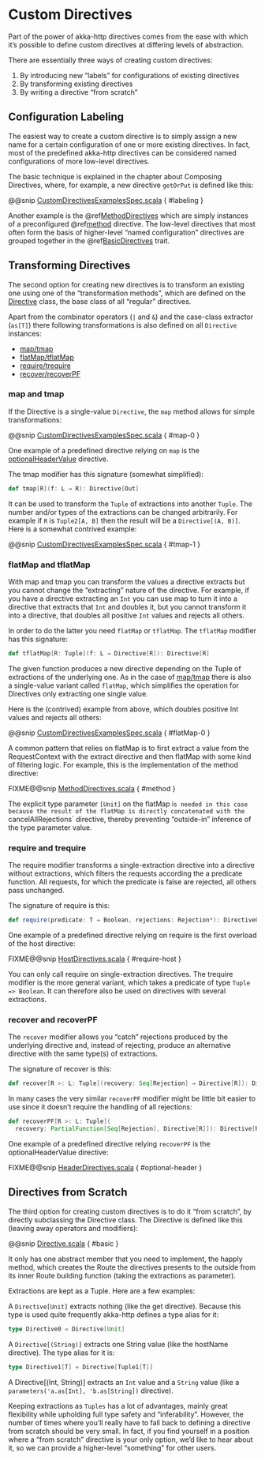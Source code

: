 <a id="custom-directives"></a>
# Custom Directives

Part of the power of akka-http directives comes from the ease with which it’s possible to define
custom directives at differing levels of abstraction.

There are essentially three ways of creating custom directives:

 1. By introducing new “labels” for configurations of existing directives
 2. By transforming existing directives
 3. By writing a directive “from scratch”

## Configuration Labeling

The easiest way to create a custom directive is to simply assign a new name for a certain configuration
of one or more existing directives. In fact, most of the predefined akka-http directives can be considered
named configurations of more low-level directives.

The basic technique is explained in the chapter about Composing Directives, where, for example, a new directive
`getOrPut` is defined like this:

@@snip [CustomDirectivesExamplesSpec.scala](../../../../../../test/scala/docs/http/scaladsl/server/directives/CustomDirectivesExamplesSpec.scala) { #labeling }

Another example is the @ref[MethodDirectives](method-directives/index.md#methoddirectives) which are simply instances of a preconfigured @ref[method](method-directives/method.md#method) directive.
The low-level directives that most often form the basis of higher-level “named configuration” directives are grouped
together in the @ref[BasicDirectives](basic-directives/index.md#basicdirectives) trait.

## Transforming Directives

The second option for creating new directives is to transform an existing one using one of the
“transformation methods”, which are defined on the [Directive](@github@/akka-http/src/main/scala/akka/http/scaladsl/server/Directive.scala) class, the base class of all “regular” directives.

Apart from the combinator operators (`|` and `&`) and the case-class extractor (`as[T]`)
there following transformations is also defined on all `Directive` instances:

>
 * [map/tmap](#map-tmap)
 * [flatMap/tflatMap](#flatmap-tflatmap)
 * [require/trequire](#require-trequire)
 * [recover/recoverPF](#recover-recoverpf)

<a id="map-tmap"></a>
### map and tmap

If the Directive is a single-value `Directive`, the `map` method allows
for simple transformations:

@@snip [CustomDirectivesExamplesSpec.scala](../../../../../../test/scala/docs/http/scaladsl/server/directives/CustomDirectivesExamplesSpec.scala) { #map-0 }

One example of a predefined directive relying on `map` is the [optionalHeaderValue](@github@/akka-http/src/main/scala/akka/http/scaladsl/server/directives/HeaderDirectives.scala#L67) directive.

The tmap modifier has this signature (somewhat simplified):

```scala
def tmap[R](f: L ⇒ R): Directive[Out]
```

It can be used to transform the `Tuple` of extractions into another `Tuple`.
The number and/or types of the extractions can be changed arbitrarily. For example
if `R` is `Tuple2[A, B]` then the result will be a `Directive[(A, B)]`. Here is a
somewhat contrived example:

@@snip [CustomDirectivesExamplesSpec.scala](../../../../../../test/scala/docs/http/scaladsl/server/directives/CustomDirectivesExamplesSpec.scala) { #tmap-1 }

<a id="flatmap-tflatmap"></a>
### flatMap and tflatMap

With map and tmap you can transform the values a directive extracts
but you cannot change the “extracting” nature of the directive.
For example, if you have a directive extracting an `Int` you can use map to turn
it into a directive that extracts that `Int` and doubles it, but you cannot transform
it into a directive, that doubles all positive `Int` values and rejects all others.

In order to do the latter you need `flatMap` or `tflatMap`. The `tflatMap`
modifier has this signature:

```scala
def tflatMap[R: Tuple](f: L ⇒ Directive[R]): Directive[R]
```

The given function produces a new directive depending on the Tuple of extractions
of the underlying one. As in the case of [map/tmap](#map-tmap) there is also a single-value
variant called `flatMap`, which simplifies the operation for Directives only extracting one single value.

Here is the (contrived) example from above, which doubles positive Int values and rejects all others:

@@snip [CustomDirectivesExamplesSpec.scala](../../../../../../test/scala/docs/http/scaladsl/server/directives/CustomDirectivesExamplesSpec.scala) { #flatMap-0 }

A common pattern that relies on flatMap is to first extract a value
from the RequestContext with the extract directive and then flatMap with
some kind of filtering logic. For example, this is the implementation
of the method directive:

FIXME@@snip [MethodDirectives.scala](../../../../../../../../akka-http/src/main/scala/akka/http/scaladsl/server/directives/MethodDirectives.scala) { #method }

The explicit type parameter `[Unit]` on the flatMap i`s needed in this case
because the result of the flatMap is directly concatenated with the
`cancelAllRejections` directive, thereby preventing “outside-in”
inference of the type parameter value.

<a id="require-trequire"></a>
### require and trequire

The require modifier transforms a single-extraction directive into a directive
without extractions, which filters the requests according the a predicate function.
All requests, for which the predicate is false are rejected, all others pass unchanged.

The signature of require is this:

```scala
def require(predicate: T ⇒ Boolean, rejections: Rejection*): Directive0
```

One example of a predefined directive relying on require is the first overload of the host directive:

FIXME@@snip [HostDirectives.scala](../../../../../../../../akka-http/src/main/scala/akka/http/scaladsl/server/directives/HostDirectives.scala) { #require-host }

You can only call require on single-extraction directives. The trequire modifier is the
more general variant, which takes a predicate of type `Tuple => Boolean`.
It can therefore also be used on directives with several extractions.

<a id="recover-recoverpf"></a>
### recover and recoverPF

The `recover` modifier allows you “catch” rejections produced by the underlying
directive and, instead of rejecting, produce an alternative directive with the same type(s) of extractions.

The signature of recover is this:

```scala
def recover[R >: L: Tuple](recovery: Seq[Rejection] ⇒ Directive[R]): Directive[R] =
```

In many cases the very similar `recoverPF` modifier might be little bit
easier to use since it doesn’t require the handling of all rejections:

```scala
def recoverPF[R >: L: Tuple](
  recovery: PartialFunction[Seq[Rejection], Directive[R]]): Directive[R]
```

One example of a predefined directive relying `recoverPF` is the optionalHeaderValue directive:

FIXME@@snip [HeaderDirectives.scala](../../../../../../../../akka-http/src/main/scala/akka/http/scaladsl/server/directives/HeaderDirectives.scala) { #optional-header }

## Directives from Scratch

The third option for creating custom directives is to do it “from scratch”,
by directly subclassing the Directive class. The Directive is defined like this
(leaving away operators and modifiers):

@@snip [Directive.scala](../../../../../../../../akka-http/src/main/scala/akka/http/scaladsl/server/Directive.scala) { #basic }

It only has one abstract member that you need to implement, the happly method, which creates
the Route the directives presents to the outside from its inner Route building function
(taking the extractions as parameter).

Extractions are kept as a Tuple. Here are a few examples:

A `Directive[Unit]` extracts nothing (like the get directive).
Because this type is used quite frequently akka-http defines a type alias for it:

```scala
type Directive0 = Directive[Unit]
```

A `Directive[(String)]` extracts one String value (like the hostName directive). The type alias for it is:

```scala
type Directive1[T] = Directive[Tuple1[T]]
```

A Directive[(Int, String)] extracts an `Int` value and a `String` value
(like a `parameters('a.as[Int], 'b.as[String])` directive).

Keeping extractions as `Tuples` has a lot of advantages, mainly great flexibility
while upholding full type safety and “inferability”. However, the number of times
where you’ll really have to fall back to defining a directive from scratch should
be very small. In fact, if you find yourself in a position where a “from scratch”
directive is your only option, we’d like to hear about it,
so we can provide a higher-level “something” for other users.